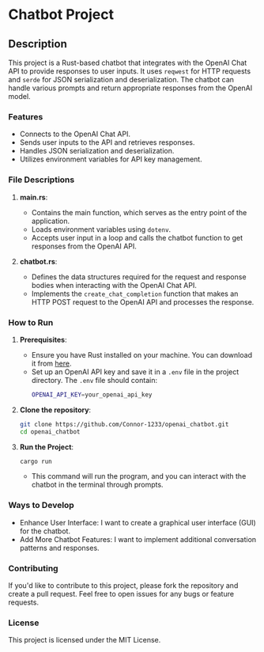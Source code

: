# Chatbot Project

## Description

This project is a Rust-based chatbot that integrates with the OpenAI Chat API to provide responses to user inputs. It uses `reqwest` for HTTP requests and `serde` for JSON serialization and deserialization. The chatbot can handle various prompts and return appropriate responses from the OpenAI model.

### Features

- Connects to the OpenAI Chat API.
- Sends user inputs to the API and retrieves responses.
- Handles JSON serialization and deserialization.
- Utilizes environment variables for API key management.

### File Descriptions

1. **main.rs**:
   - Contains the main function, which serves as the entry point of the application.
   - Loads environment variables using `dotenv`.
   - Accepts user input in a loop and calls the chatbot function to get responses from the OpenAI API.

2. **chatbot.rs**:
   - Defines the data structures required for the request and response bodies when interacting with the OpenAI Chat API.
   - Implements the `create_chat_completion` function that makes an HTTP POST request to the OpenAI API and processes the response.

### How to Run

1. **Prerequisites**:
   - Ensure you have Rust installed on your machine. You can download it from [here](https://www.rust-lang.org/tools/install).
   - Set up an OpenAI API key and save it in a `.env` file in the project directory. The `.env` file should contain:
     ```sh
     OPENAI_API_KEY=your_openai_api_key
     ```

2. **Clone the repository**:
   ```sh
   git clone https://github.com/Connor-1233/openai_chatbot.git
   cd openai_chatbot

3. **Run the Project**:
   ```sh
   cargo run
   ```
   - This command will run the program, and you can interact with the chatbot in the terminal through prompts.

### Ways to Develop

- Enhance User Interface: I want to create a graphical user interface (GUI) for the chatbot.
- Add More Chatbot Features: I want to implement additional conversation patterns and responses.



### Contributing
If you'd like to contribute to this project, please fork the repository and create a pull request. Feel free to open issues for any bugs or feature requests.

### License
This project is licensed under the MIT License.
